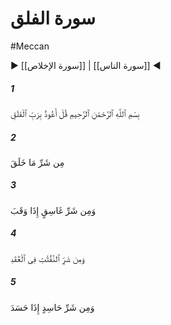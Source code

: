 # سورة الفلق
#Meccan
▶ [[سورة الإخلاص]] | [[سورة الناس]] ◀
##### 1
<span class="ayah hovertext" data-hover="Say: I seek refuge with the Lord of the Dawn">بِسْمِ ٱللَّهِ ٱلرَّحْمَٰنِ ٱلرَّحِيمِ قُلْ أَعُوذُ بِرَبِّ ٱلْفَلَقِ</span>
##### 2
<span class="ayah hovertext" data-hover="From the mischief of created things;">مِن شَرِّ مَا خَلَقَ</span>
##### 3
<span class="ayah hovertext" data-hover="From the mischief of Darkness as it overspreads;">وَمِن شَرِّ غَاسِقٍ إِذَا وَقَبَ</span>
##### 4
<span class="ayah hovertext" data-hover="From the mischief of those who practise secret arts;">وَمِن شَرِّ ٱلنَّفَّٰثَٰتِ فِى ٱلْعُقَدِ</span>
##### 5
<span class="ayah hovertext" data-hover="And from the mischief of the envious one as he practises envy.">وَمِن شَرِّ حَاسِدٍ إِذَا حَسَدَ</span>
